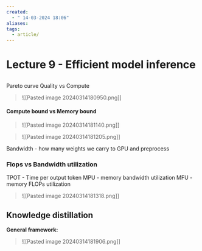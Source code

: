 ```yaml
---
created:
  - " 14-03-2024 18:06"
aliases: 
tags:
  - article/
---
```


# Lecture 9 - Efficient model inference

## 

Pareto curve Quality vs Compute

> ![[Pasted image 20240314180950.png]]

#### Compute bound vs Memory bound
> ![[Pasted image 20240314181140.png]]

> ![[Pasted image 20240314181205.png]]

Bandwidth - how many weights we carry to GPU and preprocess

### Flops vs Bandwidth utilization
TPOT - Time per output token
MPU - memory bandwidth utilization
MFU - memory FLOPs utilization
> ![[Pasted image 20240314181318.png]]

## Knowledge distillation
**General framework:**
> ![[Pasted image 20240314181906.png]]